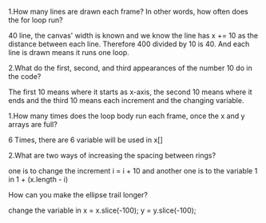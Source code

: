 1.How many lines are drawn each frame? In other words, how often does the for loop run?

40 line, the canvas' width is known and we know the line has x += 10 as the distance between each line. Therefore 400 divided by 10 is 40. And each line is drawn means it runs one loop.

2.What do the first, second, and third appearances of the number 10 do in the code?

The first 10 means where it starts as x-axis, the second 10 means where it ends and the third 10 means each increment and the changing variable.

1.How many times does the loop body run each frame, once the x and y arrays are full?

6 Times, there are 6 variable will be used in x[]

2.What are two ways of increasing the spacing between rings?

one is to change the increment i = i + 10 and another one is to the variable 1 in 1 + (x.length - i)

How can you make the ellipse trail longer?

change the variable in   x = x.slice(-100);  y = y.slice(-100);
